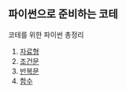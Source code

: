 ## 파이썬으로 준비하는 코테

코테를 위한 파이썬 총정리

1. [자료형](./%EC%9E%90%EB%A3%8C%ED%98%95.md)
2. [조건문](./%EC%A1%B0%EA%B1%B4%EB%AC%B8.md)
3. [반복문](./%EB%B0%98%EB%B3%B5%EB%AC%B8.md)
4. [함수](./%ED%95%A8%EC%88%98.md)
